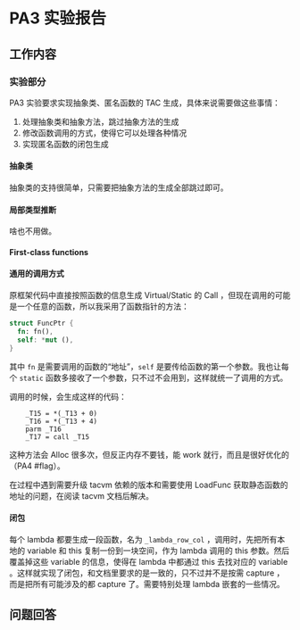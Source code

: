 # PA3 实验报告

## 工作内容

### 实验部分

PA3 实验要求实现抽象类、匿名函数的 TAC 生成，具体来说需要做这些事情：

1. 处理抽象类和抽象方法，跳过抽象方法的生成
2. 修改函数调用的方式，使得它可以处理各种情况
3. 实现匿名函数的闭包生成

#### 抽象类

抽象类的支持很简单，只需要把抽象方法的生成全部跳过即可。

#### 局部类型推断

啥也不用做。

#### First-class functions

#### 通用的调用方式

原框架代码中直接按照函数的信息生成 Virtual/Static 的 Call ，但现在调用的可能是一个任意的函数，所以我采用了函数指针的方法：

```rust
struct FuncPtr {
  fn: fn(),
  self: *mut (),
}
```

其中 `fn` 是需要调用的函数的“地址”，`self` 是要传给函数的第一个参数。我也让每个 `static` 函数多接收了一个参数，只不过不会用到，这样就统一了调用的方式。

调用的时候，会生成这样的代码：

```
    _T15 = *(_T13 + 0)
    _T16 = *(_T13 + 4)
    parm _T16
    _T17 = call _T15
```

这种方法会 Alloc 很多次，但反正内存不要钱，能 work 就行，而且是很好优化的（PA4 #flag）。

在过程中遇到需要升级 tacvm 依赖的版本和需要使用 LoadFunc 获取静态函数的地址的问题，在阅读 tacvm 文档后解决。

#### 闭包

每个 lambda 都要生成一段函数，名为 `_lambda_row_col` ，调用时，先把所有本地的 variable 和 this 复制一份到一块空间，作为 lambda 调用的 this 参数。然后覆盖掉这些 variable 的信息，使得在 lambda 中都通过 this 去找对应的 variable 。这样就实现了闭包，和文档里要求的是一致的，只不过并不是按需 capture ，而是把所有可能涉及的都 capture 了。需要特别处理 lambda 嵌套的一些情况。

## 问题回答

